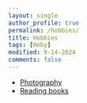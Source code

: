 ```yaml
---
layout: single
author_profile: true
permalink: /hobbies/
title: Hobbies
tags: [Hoby]
modified: 9-14-2024
comments: false
---
```



* [Photography](https://photography.com/?srsltid=AfmBOoo1gUzILGOvj__hTmLkX2b9duMo_jCra4ksJ8WuftGqymfh-0Ps)
* [Reading books]([Photography](https://photography.com/?srsltid=AfmBOoo1gUzILGOvj__hTmLkX2b9duMo_jCra4ksJ8WuftGqymfh-0Ps))



